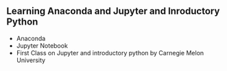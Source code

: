 ## Learning Anaconda and Jupyter and Inroductory Python
+ Anaconda
+ Jupyter Notebook
+ First Class on Jupyter and introductory python by Carnegie Melon University

